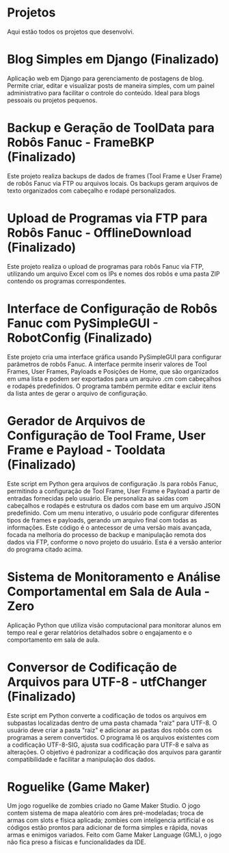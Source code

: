 # Projetos
Aqui estão todos os projetos que desenvolvi.

# Blog Simples em Django (Finalizado)
Aplicação web em Django para gerenciamento de postagens de blog. Permite criar, editar e visualizar posts de maneira simples, com um painel administrativo para facilitar o controle do conteúdo. Ideal para blogs pessoais ou projetos pequenos.

# Backup e Geração de ToolData para Robôs Fanuc - FrameBKP (Finalizado)
Este projeto realiza backups de dados de frames (Tool Frame e User Frame) de robôs Fanuc via FTP ou arquivos locais. Os backups geram arquivos de texto organizados com cabeçalho e rodapé personalizados.

# Upload de Programas via FTP para Robôs Fanuc - OfflineDownload (Finalizado)
Este projeto realiza o upload de programas para robôs Fanuc via FTP, utilizando um arquivo Excel com os IPs e nomes dos robôs e uma pasta ZIP contendo os programas correspondentes.

# Interface de Configuração de Robôs Fanuc com PySimpleGUI - RobotConfig (Finalizado)
Este projeto cria uma interface gráfica usando PySimpleGUI para configurar parâmetros de robôs Fanuc. A interface permite inserir valores de Tool Frames, User Frames, Payloads e Posições de Home, que são organizados em uma lista e podem ser exportados para um arquivo .cm com cabeçalhos e rodapés predefinidos. O programa também permite editar e excluir itens da lista antes de gerar o arquivo de configuração.

# Gerador de Arquivos de Configuração de Tool Frame, User Frame e Payload - Tooldata (Finalizado)
Este script em Python gera arquivos de configuração .ls para robôs Fanuc, permitindo a configuração de Tool Frame, User Frame e Payload a partir de entradas fornecidas pelo usuário. Ele personaliza as saídas com cabeçalhos e rodapés e estrutura os dados com base em um arquivo JSON predefinido. Com um menu interativo, o usuário pode configurar diferentes tipos de frames e payloads, gerando um arquivo final com todas as informações. Este código é o antecessor de uma versão mais avançada, focada na melhoria do processo de backup e manipulação remota dos dados via FTP, conforme o novo projeto do usuário. Esta é a versão anterior do programa citado acima.

# Sistema de Monitoramento e Análise Comportamental em Sala de Aula - Zero
Aplicação Python que utiliza visão computacional para monitorar alunos em tempo real e gerar relatórios detalhados sobre o engajamento e o comportamento em sala de aula.

# Conversor de Codificação de Arquivos para UTF-8 - utfChanger (Finalizado)
Este script em Python converte a codificação de todos os arquivos em subpastas localizadas dentro de uma pasta chamada "raiz" para UTF-8. O usuário deve criar a pasta "raiz" e adicionar as pastas dos robôs com os programas a serem convertidos. O programa lê os arquivos existentes com a codificação UTF-8-SIG, ajusta sua codificação para UTF-8 e salva as alterações. O objetivo é padronizar a codificação dos arquivos para garantir compatibilidade e facilitar a manipulação dos dados.

# Roguelike (Game Maker)
Um jogo roguelike de zombies criado no Game Maker Studio. O jogo contem sistema de mapa aleatório com áres pré-modeladas; troca de armas com slots e física aplicada; zombies com inteligencia artificial e os códigos estão prontos para adicionar de forma simples e rápida, novas armas e enimigos variados. Feito com Game Maker Language (GML), o jogo não fica preso a físicas e funcionalidades da IDE.
